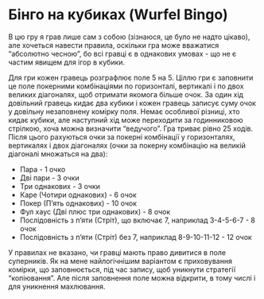 # Бінго на кубиках (Wurfel Bingo)

В цю гру я грав лише сам з собою (зізнаюся, це було не надто цікаво), але хочеться навести правила, оскільки гра може вважатися “абсолютно чесною”, бо всі гравці є в однакових умовах - що не є частим явищем для ігор в кубики.

Для гри кожен гравець розграфлює поле 5 на 5. 
Ціллю гри є заповнити це поле покерними комбінаціями по горизонталі, вертикалі і по двох великих діагоналях, щоб отримати якомога більше очок. 
За один хід довільний гравець кидає два кубики і кожен гравець записує суму очок у довільну незаповнену комірку поля. 
Немає особливої різниці, хто кидає кубики, але наступний хід може переходити за годинниковою стрілкою, хоча можна визначити “ведучого”. 
Гра триває рівно 25 ходів. 
Після цього рахуються очки за покерні комбінації у горизонталях, вертикалях і двох діагоналях (очки за покерну комбінацію на великій діагоналі множаться на два):

 - Пара - 1 очко
 - Дві пари - 3 очки
 - Три однакових - 3 очки
 - Каре (Чотири однакових) - 6 очок
 - Покер (П’ять однакових) - 10 очок
 - Фул хаус (Дві плюс три однакових) - 8 очок
 - Послідовність з п’яти (Стріт), що включає 7, наприклад 3-4-5-6-7 - 8 очок
 - Послідовність з п’яти (Стріт) без 7, наприклад 8-9-10-11-12 - 12 очок

У правилах не вказано, чи гравці мають право дивитися в поле суперників. 
Як на мене найлогічнішим варіантом є приховування комірки, що заповнюється, під час запису, щоб уникнути стратегії “копіювання”. 
Але після заповнення поле можна відкрити, в тому числі і для уникнення махлювання.

